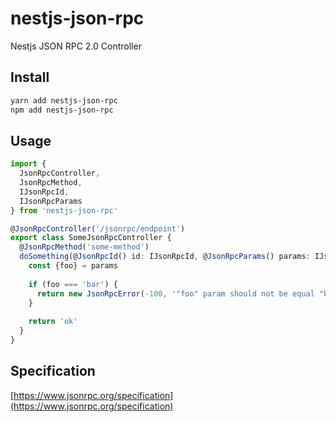 # nestjs-json-rpc
Nestjs JSON RPC 2.0 Controller

## Install
```bash
yarn add nestjs-json-rpc
npm add nestjs-json-rpc
```

## Usage
```typescript
import {
  JsonRpcController,
  JsonRpcMethod,
  IJsonRpcId,
  IJsonRpcParams
} from 'nestjs-json-rpc'

@JsonRpcController('/jsonrpc/endpoint')
export class SomeJsonRpcController {
  @JsonRpcMethod('some-method')
  doSomething(@JsonRpcId() id: IJsonRpcId, @JsonRpcParams() params: IJsonRpcParams) {
    const {foo} = params
    
    if (foo === 'bar') {
      return new JsonRpcError(-100, '"foo" param should not be equal "bar"')
    }
    
    return 'ok'
  }
} 
```

## Specification
[https://www.jsonrpc.org/specification](https://www.jsonrpc.org/specification)
